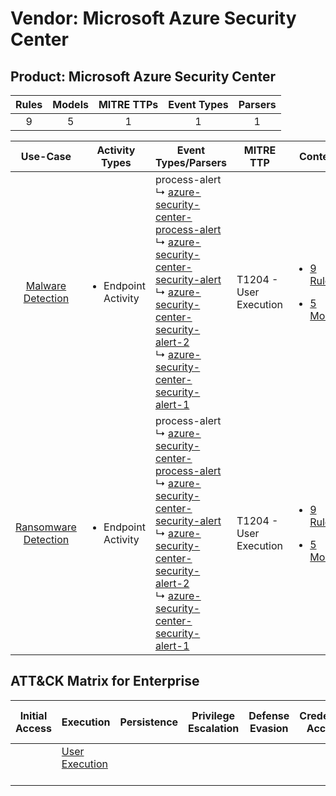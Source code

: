 Vendor: Microsoft Azure Security Center
=======================================
Product: Microsoft Azure Security Center
----------------------------------------
| Rules | Models | MITRE TTPs | Event Types | Parsers |
|:-----:|:------:|:----------:|:-----------:|:-------:|
|   9   |   5    |     1      |      1      |    1    |

|                               Use-Case                               | Activity Types                      | Event Types/Parsers                                                                                                                                                                                                                                                                                                                                                                                                                                                      | MITRE TTP                  | Content                                                                                                                                                         |
|:--------------------------------------------------------------------:| ----------------------------------- | ------------------------------------------------------------------------------------------------------------------------------------------------------------------------------------------------------------------------------------------------------------------------------------------------------------------------------------------------------------------------------------------------------------------------------------------------------------------------ | -------------------------- | --------------------------------------------------------------------------------------------------------------------------------------------------------------- |
|    [Malware Detection](../../../UseCases/uc_malware_detection.md)    | <ul><li>Endpoint Activity</li></ul> |  process-alert<br> ↳ [azure-security-center-process-alert](Parsers/parserContent_azure-security-center-process-alert.md)<br> ↳ [azure-security-center-security-alert](Parsers/parserContent_azure-security-center-security-alert.md)<br> ↳ [azure-security-center-security-alert-2](Parsers/parserContent_azure-security-center-security-alert-2.md)<br> ↳ [azure-security-center-security-alert-1](Parsers/parserContent_azure-security-center-security-alert-1.md)<br> | T1204 - User Execution<br> | [<ul><li>9 Rules</li></ul><ul><li>5 Models</li></ul>](Rules_Models/r_m_microsoft_azure_security_center_microsoft_azure_security_center_Malware_Detection.md)    |
| [Ransomware Detection](../../../UseCases/uc_ransomware_detection.md) | <ul><li>Endpoint Activity</li></ul> |  process-alert<br> ↳ [azure-security-center-process-alert](Parsers/parserContent_azure-security-center-process-alert.md)<br> ↳ [azure-security-center-security-alert](Parsers/parserContent_azure-security-center-security-alert.md)<br> ↳ [azure-security-center-security-alert-2](Parsers/parserContent_azure-security-center-security-alert-2.md)<br> ↳ [azure-security-center-security-alert-1](Parsers/parserContent_azure-security-center-security-alert-1.md)<br> | T1204 - User Execution<br> | [<ul><li>9 Rules</li></ul><ul><li>5 Models</li></ul>](Rules_Models/r_m_microsoft_azure_security_center_microsoft_azure_security_center_Ransomware_Detection.md) |

ATT&CK Matrix for Enterprise
----------------------------
| Initial Access | Execution                                                           | Persistence | Privilege Escalation | Defense Evasion | Credential Access | Discovery | Lateral Movement | Collection | Command and Control | Exfiltration | Impact |
| -------------- | ------------------------------------------------------------------- | ----------- | -------------------- | --------------- | ----------------- | --------- | ---------------- | ---------- | ------------------- | ------------ | ------ |
|                | [User Execution](https://attack.mitre.org/techniques/T1204)<br><br> |             |                      |                 |                   |           |                  |            |                     |              |        |